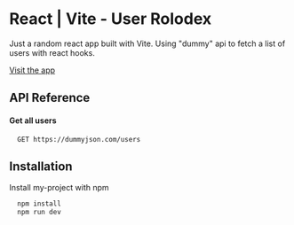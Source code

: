 # React | Vite - User Rolodex

Just a random react app built with Vite. Using "dummy" api to fetch a list of users with react hooks.

[Visit the app](https://clausr1990.github.io/vite-react-user-search-rolodex/)

## API Reference

#### Get all users

```http
  GET https://dummyjson.com/users
```

## Installation

Install my-project with npm

```bash
  npm install
  npm run dev
```
